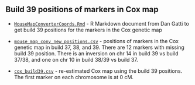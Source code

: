 ## Build 39 positions of markers in Cox map

- [`MouseMapConverterCoords.Rmd`](MouseMapConverterCoords.Rmd) - R
  Markdown document from Dan Gatti to get build 39 positions for the
  markers in the Cox genetic map

- [`mouse_map_conv_new_positions.csv`](mouse_map_conv_new_positions.csv) -
  positions of markers in the Cox genetic map in build 37, 38, and 39.
  There are 12 markers with missing build 39 position. There is an
  inversion on chr 14 in build 39 vs build 37/38, and one on chr 10 in
  build 38/39 vs build 37.

- [`cox_build39.csv`](cox_build39.csv) - re-estimated Cox map using
  the build 39 positions. The first marker on each chromosome is at 0 cM.
